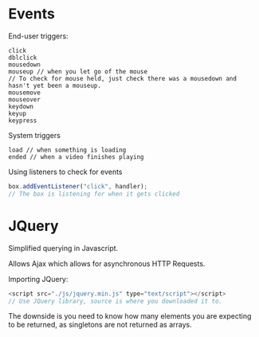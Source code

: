 # Events

End-user triggers:
```
click
dblclick
mousedown
mouseup // when you let go of the mouse
// To check for mouse held, just check there was a mousedown and hasn't yet been a mouseup.
mousemove
mouseover
keydown
keyup
keypress
```
System triggers
```
load // when something is loading
ended // when a video finishes playing
```

Using listeners to check for events

```javascript
box.addEventListener("click", handler);
// The box is listening for when it gets clicked
```

# JQuery

Simplified querying in Javascript.

Allows Ajax which allows for asynchronous HTTP Requests.

Importing JQuery: 
```javascript
<script src="./js/jquery.min.js" type="text/script"></script>
// Use JQuery library, source is where you downloaded it to.
```

The downside is you need to know how many elements you are expecting to be returned, as singletons are not returned as arrays.